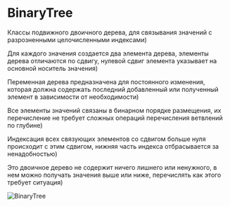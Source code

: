 # BinaryTree

Классы подвижного двоичного дерева, для связывания значений с разрозненными целочисленными индексами)

Для каждого значения создается два элемента дерева, элементы дерева отличаются по сдвигу, нулевой сдвиг элемента указывает на основной носитель значения)

Переменная дерева предназначена для постоянного изменения, которая должна содержать последний добавленный или полученный элемент в зависимости от необходимости)

Все элементы значений связаны в бинарном порядке размещения, их перечисление не требует сложных операций перечисления ветвлений по глубине)

Индексация всех связующих элементов со сдвигом больше нуля происходит с этим сдвигом, нижняя часть индекса отбрасывается за ненадобностью)

Это двоичное дерево не содержит ничего лишнего или ненужного, в нем можно получать значения выше или ниже, перечислять как этого требует ситуация)

![BinaryTree](https://user-images.githubusercontent.com/68204631/134780832-2c6f2aee-1bd5-4070-96ac-851d8d9de5ee.png)
